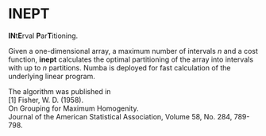 # INEPT
**IN**t**E**rval **P**ar**T**itioning.

Given a one-dimensional array, a maximum number of intervals *n* and a cost function,
**inept** calculates the optimal partitioning of the array into intervals with up to *n* partitions.
Numba is deployed for fast calculation of the underlying linear program.

The algorithm was published in\
<a id="1">[1]</a> 
Fisher, W. D. (1958). \
On Grouping for Maximum Homogenity.\
Journal of the American Statistical Association, Volume 58, No. 284, 789-798.
